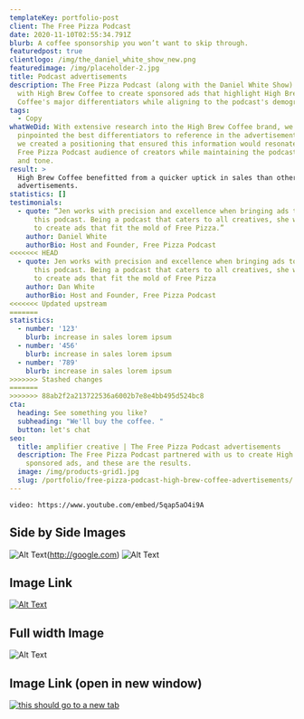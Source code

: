 ```yaml
---
templateKey: portfolio-post
client: The Free Pizza Podcast
date: 2020-11-10T02:55:34.791Z
blurb: A coffee sponsorship you won’t want to skip through.
featuredpost: true
clientlogo: /img/the_daniel_white_show_new.png
featuredimage: /img/placeholder-2.jpg
title: Podcast advertisements
description: The Free Pizza Podcast (along with the Daniel White Show) partnered
  with High Brew Coffee to create sponsored ads that highlight High Brew
  Coffee's major differentiators while aligning to the podcast's demographic.
tags:
  - Copy
whatWeDid: With extensive research into the High Brew Coffee brand, we first
  pinpointed the best differentiators to reference in the advertisement. Then,
  we created a positioning that ensured this information would resonate with the
  Free Pizza Podcast audience of creators while maintaining the podcast’s voice
  and tone.
result: >
  High Brew Coffee benefitted from a quicker uptick in sales than other podcast
  advertisements.
statistics: []
testimonials:
  - quote: “Jen works with precision and excellence when bringing ads to life for
      this podcast. Being a podcast that caters to all creatives, she was able
      to create ads that fit the mold of Free Pizza.”
    author: Daniel White
    authorBio: Host and Founder, Free Pizza Podcast
<<<<<<< HEAD
  - quote: Jen works with precision and excellence when bringing ads to life for
      this podcast. Being a podcast that caters to all creatives, she was able
      to create ads that fit the mold of Free Pizza
    author: Dan White
    authorBio: Host and Founder, Free Pizza Podcast
<<<<<<< Updated upstream
=======
statistics:
  - number: '123'
    blurb: increase in sales lorem ipsum
  - number: '456'
    blurb: increase in sales lorem ipsum
  - number: '789'
    blurb: increase in sales lorem ipsum
>>>>>>> Stashed changes
=======
>>>>>>> 88ab2f2a213722536a6002b7e8e4bb495d524bc8
cta:
  heading: See something you like?
  subheading: "We'll buy the coffee. "
  button: let's chat
seo:
  title: amplifier creative | The Free Pizza Podcast advertisements
  description: The Free Pizza Podcast partnered with us to create High Brew Coffee
    sponsored ads, and these are the results.
  image: /img/products-grid1.jpg
  slug: /portfolio/free-pizza-podcast-high-brew-coffee-advertisements/
---
```


`video: https://www.youtube.com/embed/5qap5aO4i9A`

## Side by Side Images

![Alt Text](/img/404-cropped.jpg#width=49%;float=left;" 'Test')(http://google.com)
![Alt Text](/img/404-cropped.jpg#width=49%;float=left;margin-left=1%;" 'Test')

## Image Link

[![Alt Text](/img/404-cropped.jpg#external-link=external-link;width=100%;'Test')](http://google.com/)

## Full width Image

![Alt Text](/img/404-cropped.jpg 'Test')

## Image Link (open in new window)

<a target="blank" href="/">

![this should go to a new tab](/img/products-grid2.jpg)

</a>
